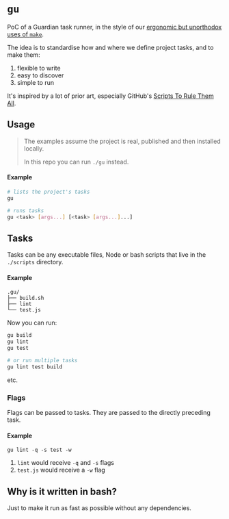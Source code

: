 # `gu`

PoC of a Guardian task runner, in the style of our [ergonomic but unorthodox uses of `make`](https://github.com/guardian/dotcom-rendering/blob/dc76d6b6676222d23ade13ede7282bd506470679/dotcom-rendering/makefile).

The idea is to standardise how and where we define project tasks, and to
make them:

1. flexible to write
2. easy to discover
3. simple to run

It's inspired by a lot of prior art, especially GitHub's [Scripts To Rule Them All](https://github.com/github/scripts-to-rule-them-all).

## Usage

> The examples assume the project is real, published and then installed locally.
>
> In this repo you can run `./gu` instead.

#### Example

```sh
# lists the project's tasks
gu

# runs tasks
gu <task> [args...] [<task> [args...]...]
```

## Tasks

Tasks can be any executable files, Node or bash scripts that live in the `./scripts` directory.

#### Example

```
.gu/
├── build.sh
├── lint
└── test.js
```

Now you can run:

```sh
gu build
gu lint
gu test

# or run multiple tasks
gu lint test build
```

etc.

### Flags

Flags can be passed to tasks. They are passed to the directly preceding task.

#### Example

```
gu lint -q -s test -w
```

1. `lint` would receive `-q` and `-s` flags
2. `test.js` would receive a `-w` flag

## Why is it written in bash?

Just to make it run as fast as possible without any dependencies.
